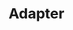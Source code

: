 ---
layout: design-pattern-module-with-live-eval
badge: W_gSQyh0RkCjvKAGaV7p9Q
level: 7
title: Adapter
parent: Design Patterns
grand_parent: Engineering
nav_order: 2
---